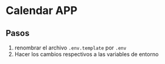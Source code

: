 # Calendar APP

## Pasos

1. renombrar el archivo `.env.template` por `.env`
2. Hacer los cambios respectivos a las variables de entorno
